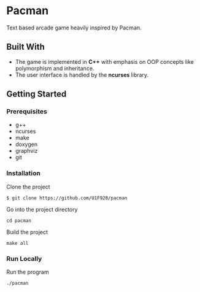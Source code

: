 # Pacman
 
Text based arcade game heavily inspired by Pacman.
 
## Built With
 
* The game is implemented in **C++** with emphasis on OOP concepts like polymorphism and inheritance.
* The user interface is handled by the **ncurses** library.
 
## Getting Started 
 
### Prerequisites 
 
* g++
* ncurses
* make
* doxygen
* graphviz
* git
 
### Installation 
 
Clone the project 
``` 
$ git clone https://github.com/U1F928/pacman
``` 
Go into the project directory
``` 
cd pacman
```
Build the project
``` 
make all
``` 
 
### Run Locally 

Run the program 
``` 
./pacman
``` 